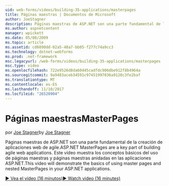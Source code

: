```yaml
---
uid: web-forms/videos/building-35-applications/masterpages
title: Páginas maestras | Documentos de Microsoft
author: JoeStagner
description: Páginas maestras de ASP.NET son una parte fundamental de la creación de aplicaciones web de agile. Este vídeo muestra los aspectos básicos del uso de páginas maestras y páginas maestras anidadas en...
ms.author: aspnetcontent
manager: wpickett
ms.date: 05/08/2009
ms.topic: article
ms.assetid: cd6890dd-02a5-48a7-bb05-f277c74a9cc3
ms.technology: dotnet-webforms
ms.prod: .net-framework
msc.legacyurl: /web-forms/videos/building-35-applications/masterpages
msc.type: video
ms.openlocfilehash: 722e9526d8da60445cadfdc906dbe912f8b4964a
ms.sourcegitcommit: 9a9483aceb34591c97451997036a9120c3fe2baf
ms.translationtype: MT
ms.contentlocale: es-ES
ms.lasthandoff: 11/10/2017
ms.locfileid: "26520904"
---
```

<a name="masterpages"></a><span data-ttu-id="12547-104">Páginas maestras</span><span class="sxs-lookup"><span data-stu-id="12547-104">MasterPages</span></span>
====================
<span data-ttu-id="12547-105">por [Joe Stagner](https://github.com/JoeStagner)</span><span class="sxs-lookup"><span data-stu-id="12547-105">by [Joe Stagner](https://github.com/JoeStagner)</span></span>

<span data-ttu-id="12547-106">Páginas maestras de ASP.NET son una parte fundamental de la creación de aplicaciones web de agile.</span><span class="sxs-lookup"><span data-stu-id="12547-106">ASP.NET MasterPages are a key part of building agile web applications.</span></span> <span data-ttu-id="12547-107">Este vídeo muestra los conceptos básicos del uso de páginas maestras y páginas maestras anidadas en las aplicaciones ASP.NET.</span><span class="sxs-lookup"><span data-stu-id="12547-107">This video will demonstrate the basics of using master pages and nested MasterPages in your ASP.NET applications.</span></span>

[<span data-ttu-id="12547-108">&#9654; Vea el vídeo (16 minutos)</span><span class="sxs-lookup"><span data-stu-id="12547-108">&#9654; Watch video (16 minutes)</span></span>](https://channel9.msdn.com/Blogs/ASP-NET-Site-Videos/masterpages)
